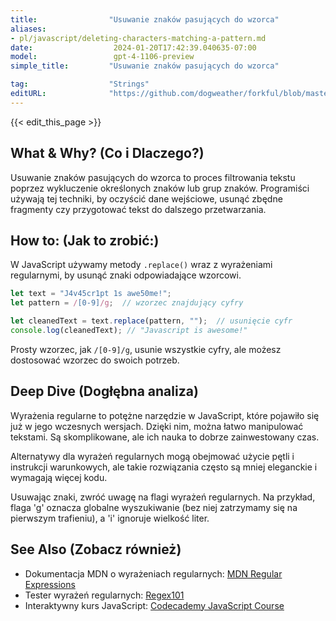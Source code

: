 ```yaml
---
title:                "Usuwanie znaków pasujących do wzorca"
aliases:
- pl/javascript/deleting-characters-matching-a-pattern.md
date:                  2024-01-20T17:42:39.040635-07:00
model:                 gpt-4-1106-preview
simple_title:         "Usuwanie znaków pasujących do wzorca"

tag:                  "Strings"
editURL:              "https://github.com/dogweather/forkful/blob/master/content/pl/javascript/deleting-characters-matching-a-pattern.md"
---
```


{{< edit_this_page >}}

## What & Why? (Co i Dlaczego?)
Usuwanie znaków pasujących do wzorca to proces filtrowania tekstu poprzez wykluczenie określonych znaków lub grup znaków. Programiści używają tej techniki, by oczyścić dane wejściowe, usunąć zbędne fragmenty czy przygotować tekst do dalszego przetwarzania.

## How to: (Jak to zrobić:)
W JavaScript używamy metody `.replace()` wraz z wyrażeniami regularnymi, by usunąć znaki odpowiadające wzorcowi.

```javascript
let text = "J4v45cr1pt 1s awe50me!";
let pattern = /[0-9]/g;  // wzorzec znajdujący cyfry

let cleanedText = text.replace(pattern, "");  // usunięcie cyfr
console.log(cleanedText); // "Javascript is awesome!"
```

Prosty wzorzec, jak `/[0-9]/g`, usunie wszystkie cyfry, ale możesz dostosować wzorzec do swoich potrzeb.

## Deep Dive (Dogłębna analiza)
Wyrażenia regularne to potężne narzędzie w JavaScript, które pojawiło się już w jego wczesnych wersjach. Dzięki nim, można łatwo manipulować tekstami. Są skomplikowane, ale ich nauka to dobrze zainwestowany czas.

Alternatywy dla wyrażeń regularnych mogą obejmować użycie pętli i instrukcji warunkowych, ale takie rozwiązania często są mniej eleganckie i wymagają więcej kodu.

Usuwając znaki, zwróć uwagę na flagi wyrażeń regularnych. Na przykład, flaga 'g' oznacza globalne wyszukiwanie (bez niej zatrzymamy się na pierwszym trafieniu), a 'i' ignoruje wielkość liter.

## See Also (Zobacz również)
- Dokumentacja MDN o wyrażeniach regularnych: [MDN Regular Expressions](https://developer.mozilla.org/pl/docs/Web/JavaScript/Guide/Regular_Expressions)
- Tester wyrażeń regularnych: [Regex101](https://regex101.com/)
- Interaktywny kurs JavaScript: [Codecademy JavaScript Course](https://www.codecademy.com/learn/introduction-to-javascript)
